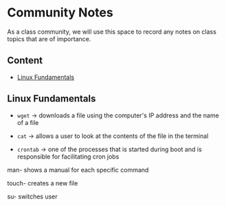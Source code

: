 # Community Notes

As a class community, we will use this space to record any notes on class topics that are of importance.

## Content

* [Linux Fundamentals](#linux-fundamentals)

## Linux Fundamentals

* `wget` -> downloads a file using the computer's IP address and the name of a file

* `cat` -> allows a user to look at the contents of the file in the terminal

* `crontab` -> one of the processes that is started during boot and is responsible for facilitating cron jobs

man- shows a manual for each specific command

touch- creates a new file

su- switches user
